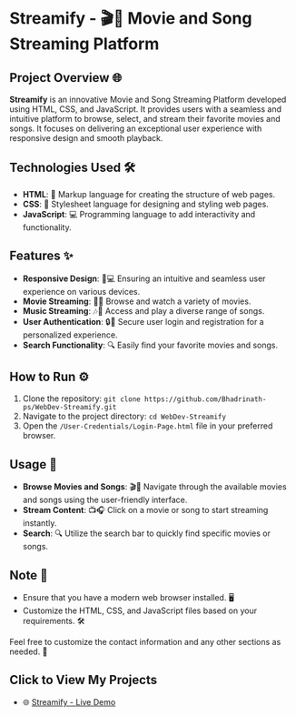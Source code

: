 # Streamify - 🎬🎵 Movie and Song Streaming Platform

## Project Overview 🌐

**Streamify** is an innovative Movie and Song Streaming Platform developed using HTML, CSS, and JavaScript. It provides users with a seamless and intuitive platform to browse, select, and stream their favorite movies and songs. It focuses on delivering an exceptional user experience with responsive design and smooth playback.

## Technologies Used 🛠️

- **HTML**: 📄 Markup language for creating the structure of web pages.
- **CSS**: 🎨 Stylesheet language for designing and styling web pages.
- **JavaScript**: 💻 Programming language to add interactivity and functionality.

## Features ✨

- **Responsive Design**: 📱💻 Ensuring an intuitive and seamless user experience on various devices.
- **Movie Streaming**: 🎥🍿 Browse and watch a variety of movies.
- **Music Streaming**: 🎶🎤 Access and play a diverse range of songs.
- **User Authentication**: 🔒👤 Secure user login and registration for a personalized experience.
- **Search Functionality**: 🔍 Easily find your favorite movies and songs.
  
## How to Run ⚙️

1. Clone the repository: `git clone https://github.com/Bhadrinath-ps/WebDev-Streamify.git`
2. Navigate to the project directory: `cd WebDev-Streamify`
3. Open the `/User-Credentials/Login-Page.html` file in your preferred browser.

## Usage 🚀

- **Browse Movies and Songs**: 🎬🎵 Navigate through the available movies and songs using the user-friendly interface.
- **Stream Content**: 📺🎧 Click on a movie or song to start streaming instantly.
- **Search**: 🔍 Utilize the search bar to quickly find specific movies or songs.

## Note 📝

- Ensure that you have a modern web browser installed. 🖥️
- Customize the HTML, CSS, and JavaScript files based on your requirements. 🛠️

Feel free to customize the contact information and any other sections as needed. 🎉

## Click to View My Projects

- 🌐 [Streamify - Live Demo](https://bhadrinath-ps.github.io/WebDev-Streamify/User-Credentials/Login-Page.html)
